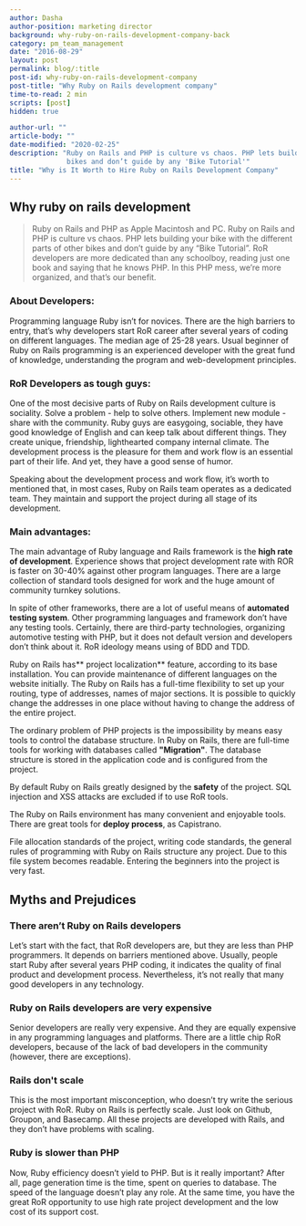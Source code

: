 ```yaml
---
author: Dasha
author-position: marketing director
background: why-ruby-on-rails-development-company-back
category: pm_team_management
date: "2016-08-29"
layout: post
permalink: blog/:title
post-id: why-ruby-on-rails-development-company
post-title: "Why Ruby on Rails development company"
time-to-read: 2 min
scripts: [post]
hidden: true

author-url: ""
article-body: ""
date-modified: "2020-02-25"
description: "Ruby on Rails and PHP is culture vs chaos. PHP lets building your bike with the different parts of other
              bikes and don’t guide by any 'Bike Tutorial'"
title: "Why is It Worth to Hire Ruby on Rails Development Company"
---
```


## Why ruby on rails development

>  Ruby on Rails and PHP as Apple Macintosh and PC. Ruby on Rails and PHP is culture vs chaos. PHP lets building your bike with the different parts of other bikes and don’t guide by any “Bike Tutorial”. RoR developers are more dedicated than any schoolboy, reading just one book and saying that he knows PHP. In this PHP mess, we’re more organized, and that’s our benefit. 

### About Developers:

Programming language Ruby isn’t for novices. There are the high barriers to entry, that’s why developers start RoR career after several years of coding on different languages. The median age of 25-28 years. Usual beginner of Ruby on Rails programming is an experienced developer with the great fund of knowledge, understanding the program and web-development principles.

### RoR Developers as tough guys:

One of the most decisive parts of Ruby on Rails development culture is sociality. Solve a problem - help to solve others. Implement new module - share with the community. Ruby guys are easygoing, sociable, they have good knowledge of English and can keep talk about different things. They create unique, friendship, lighthearted company internal climate. The development process is the pleasure for them and work flow is an essential part of their life. And yet, they have a good sense of humor.   

Speaking about the development process and work flow, it’s worth to mentioned that, in most cases, Ruby on Rails team operates as a dedicated team. They maintain and support the project during all stage of its development.    

### Main advantages:

The main advantage of Ruby language and Rails framework is the **high rate of development**. Experience shows that project development rate with ROR is faster on 30-40% against other program languages. There are a large collection of standard tools designed for work and the huge amount of community turnkey solutions. 

In spite of other frameworks, there are a lot of useful means of **automated testing system**. Other programming languages and framework don’t have any testing tools. Certainly, there are third-party technologies, organizing automotive testing with PHP, but it does not default version and developers don’t think about it. RoR ideology means using of BDD and TDD.

Ruby on Rails has** project localization** feature, according to its base installation. You can provide maintenance of different languages on the website initially. The Ruby on Rails has a full-time flexibility to set up your routing, type of addresses, names of major sections. It is possible to quickly change the addresses in one place without having to change the address of the entire project.    

The ordinary problem of PHP projects is the impossibility by means easy tools to control the database structure. In Ruby on Rails, there are full-time tools for working with databases called **"Migration"**. The database structure is stored in the application code and is configured from the project.

By default Ruby on Rails  greatly designed by the **safety** of the project. SQL injection and XSS attacks are excluded if to use RoR tools.

The Ruby on Rails environment has many convenient and enjoyable tools. There are great tools for **deploy process**, as Capistrano.

File allocation standards of the project, writing code standards, the general rules of programming with Ruby on Rails structure any project. Due to this file system becomes readable. Entering the beginners into the project is very fast.

## Myths and Prejudices

### There aren’t Ruby on Rails developers

Let’s start with the fact, that RoR developers are, but they are less than PHP programmers. It depends on barriers mentioned above. Usually, people start Ruby after several years PHP coding, it indicates the quality of final product and development process. Nevertheless, it’s not really that many good developers in any technology.  

### Ruby on Rails developers are very expensive

Senior developers are really very expensive. And they are equally expensive in any programming languages and platforms. There are a little chip RoR developers, because of the lack of bad developers in the community (however, there are exceptions).

### Rails don't scale

This is the most important misconception, who doesn’t try write the serious project with RoR. Ruby on Rails is perfectly scale. Just look on Github, Groupon, and Basecamp. All these projects are developed with Rails, and they don’t have problems with scaling. 

### Ruby is slower than PHP

Now, Ruby efficiency doesn’t yield to PHP. But is it really important?  After all, page generation time is the time, spent on queries to database. The speed of the language doesn’t play any role. At the same time, you have the great RoR opportunity to use high rate project development and the low cost of its support cost. 

